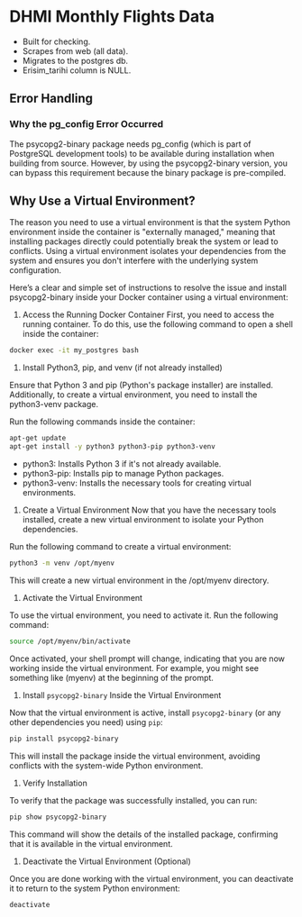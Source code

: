 # DHMI Monthly Flights Data

- Built for checking.
- Scrapes from web (all data).
- Migrates to the postgres db.
- Erisim_tarihi column is NULL.

## Error Handling

### Why the pg_config Error Occurred

The psycopg2-binary package needs pg_config (which is part of PostgreSQL development tools) to be available during installation when building from source. However, by using the psycopg2-binary version, you can bypass this requirement because the binary package is pre-compiled.

## Why Use a Virtual Environment?

The reason you need to use a virtual environment is that the system Python environment inside the container is "externally managed," meaning that installing packages directly could potentially break the system or lead to conflicts. Using a virtual environment isolates your dependencies from the system and ensures you don't interfere with the underlying system configuration.

Here’s a clear and simple set of instructions to resolve the issue and install psycopg2-binary inside your Docker container using a virtual environment:

1. Access the Running Docker Container
First, you need to access the running container. To do this, use the following command to open a shell inside the container:

```bash
docker exec -it my_postgres bash
```

1. Install Python3, pip, and venv (if not already installed)

Ensure that Python 3 and pip (Python's package installer) are installed. Additionally, to create a virtual environment, you need to install the python3-venv package.

Run the following commands inside the container:

```bash
apt-get update
apt-get install -y python3 python3-pip python3-venv
```

- python3: Installs Python 3 if it's not already available.
- python3-pip: Installs pip to manage Python packages.
- python3-venv: Installs the necessary tools for creating virtual environments.

1. Create a Virtual Environment
Now that you have the necessary tools installed, create a new virtual environment to isolate your Python dependencies.

Run the following command to create a virtual environment:

```bash
python3 -m venv /opt/myenv
```

This will create a new virtual environment in the /opt/myenv directory.

1. Activate the Virtual Environment

To use the virtual environment, you need to activate it. Run the following command:

```bash
source /opt/myenv/bin/activate
```

Once activated, your shell prompt will change, indicating that you are now working inside the virtual environment. For example, you might see something like (myenv) at the beginning of the prompt.

1. Install `psycopg2-binary` Inside the Virtual Environment

Now that the virtual environment is active, install `psycopg2-binary` (or any other dependencies you need) using `pip`:

```bash
pip install psycopg2-binary
```

This will install the package inside the virtual environment, avoiding conflicts with the system-wide Python environment.

1. Verify Installation

To verify that the package was successfully installed, you can run:

```bash
pip show psycopg2-binary
```

This command will show the details of the installed package, confirming that it is available in the virtual environment.

1. Deactivate the Virtual Environment (Optional)

Once you are done working with the virtual environment, you can deactivate it to return to the system Python environment:

```bash
deactivate
```
